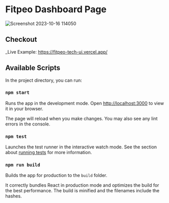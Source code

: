 # Fitpeo Dashboard Page
![Screenshot 2023-10-16 114050](https://github.com/shubh-2935/Fitpeo-tech-UI/assets/122744849/c4f87076-157b-4404-b8aa-9df3b6ee1b5f)

## Checkout
_Live Example: https://fitpeo-tech-ui.vercel.app/

## Available Scripts

In the project directory, you can run:

### `npm start`

Runs the app in the development mode. Open [http://localhost:3000](http://localhost:3000) to view it in your browser.

The page will reload when you make changes. You may also see any lint errors in the console.

### `npm test`

Launches the test runner in the interactive watch mode. See the section about [running tests](https://facebook.github.io/create-react-app/docs/running-tests) for more information.

### `npm run build`

Builds the app for production to the `build` folder.

It correctly bundles React in production mode and optimizes the build for the best performance. The build is minified and the filenames include the hashes.
